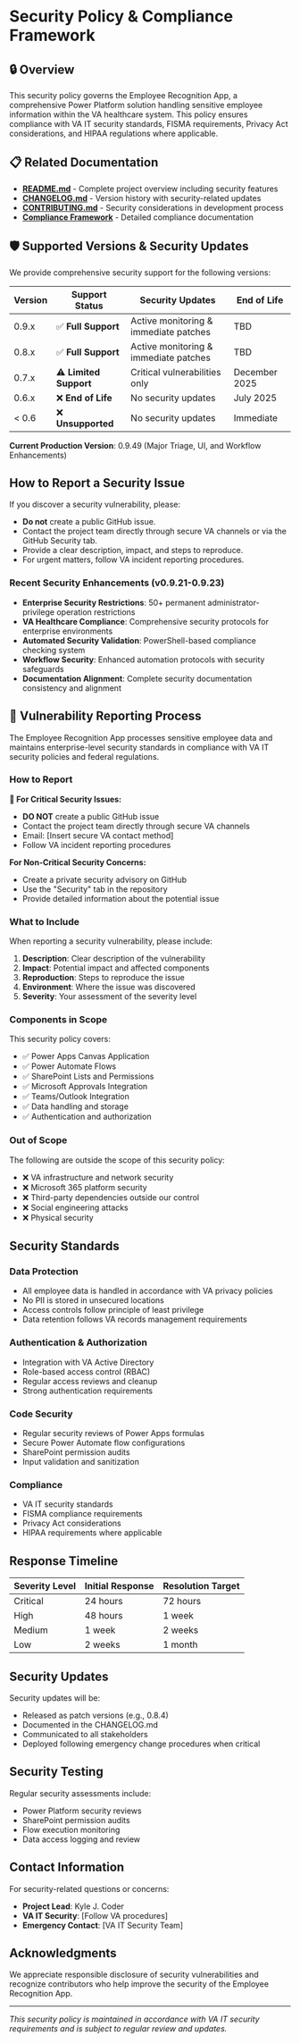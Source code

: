 # Security Policy & Compliance Framework

<!--
   Copyright 2025 Kyle J. Coder

   Licensed under the Apache License, Version 2.0 (the "License");
   you may not use this file except in compliance with the License.
   You may obtain a copy of the License at

       http://www.apache.org/licenses/LICENSE-2.0

   Unless required by applicable law or agreed to in writing, software
   distributed under the License is distributed on an "AS IS" BASIS,
   WITHOUT WARRANTIES OR CONDITIONS OF ANY KIND, either express or implied.
   See the License for the specific language governing permissions and
   limitations under the License.
-->

## 🔒 Overview
This security policy governs the Employee Recognition App, a comprehensive Power Platform solution handling sensitive employee information within the VA healthcare system. This policy ensures compliance with VA IT security standards, FISMA requirements, Privacy Act considerations, and HIPAA regulations where applicable.

## 📋 Related Documentation
- **[README.md](README.md)** - Complete project overview including security features
- **[CHANGELOG.md](CHANGELOG.md)** - Version history with security-related updates
- **[CONTRIBUTING.md](CONTRIBUTING.md)** - Security considerations in development process
- **[Compliance Framework](security/compliance-framework.md)** - Detailed compliance documentation

## 🛡️ Supported Versions & Security Updates

We provide comprehensive security support for the following versions:

| Version | Support Status        | Security Updates                      | End of Life   |
| ------- | --------------------- | ------------------------------------- | ------------- |
| 0.9.x   | ✅ **Full Support**    | Active monitoring & immediate patches | TBD           |
| 0.8.x   | ✅ **Full Support**    | Active monitoring & immediate patches | TBD           |
| 0.7.x   | ⚠️ **Limited Support** | Critical vulnerabilities only         | December 2025 |
| 0.6.x   | ❌ **End of Life**     | No security updates                   | July 2025     |
| < 0.6   | ❌ **Unsupported**     | No security updates                   | Immediate     |

**Current Production Version**: 0.9.49 (Major Triage, UI, and Workflow Enhancements)
## How to Report a Security Issue

If you discover a security vulnerability, please:
- **Do not** create a public GitHub issue.
- Contact the project team directly through secure VA channels or via the GitHub Security tab.
- Provide a clear description, impact, and steps to reproduce.
- For urgent matters, follow VA incident reporting procedures.


### Recent Security Enhancements (v0.9.21-0.9.23)
- **Enterprise Security Restrictions**: 50+ permanent administrator-privilege operation restrictions
- **VA Healthcare Compliance**: Comprehensive security protocols for enterprise environments
- **Automated Security Validation**: PowerShell-based compliance checking system
- **Workflow Security**: Enhanced automation protocols with security safeguards
- **Documentation Alignment**: Complete security documentation consistency and alignment

## 🚨 Vulnerability Reporting Process

The Employee Recognition App processes sensitive employee data and maintains enterprise-level security standards in compliance with VA IT security policies and federal regulations.

### How to Report

**🚨 For Critical Security Issues:**
- **DO NOT** create a public GitHub issue
- Contact the project team directly through secure VA channels
- Email: [Insert secure VA contact method]
- Follow VA incident reporting procedures

**For Non-Critical Security Concerns:**
- Create a private security advisory on GitHub
- Use the "Security" tab in the repository
- Provide detailed information about the potential issue

### What to Include

When reporting a security vulnerability, please include:

1. **Description**: Clear description of the vulnerability
2. **Impact**: Potential impact and affected components
3. **Reproduction**: Steps to reproduce the issue
4. **Environment**: Where the issue was discovered
5. **Severity**: Your assessment of the severity level

### Components in Scope

This security policy covers:
- ✅ Power Apps Canvas Application
- ✅ Power Automate Flows
- ✅ SharePoint Lists and Permissions
- ✅ Microsoft Approvals Integration
- ✅ Teams/Outlook Integration
- ✅ Data handling and storage
- ✅ Authentication and authorization

### Out of Scope

The following are outside the scope of this security policy:
- ❌ VA infrastructure and network security
- ❌ Microsoft 365 platform security
- ❌ Third-party dependencies outside our control
- ❌ Social engineering attacks
- ❌ Physical security

## Security Standards

### Data Protection
- All employee data is handled in accordance with VA privacy policies
- No PII is stored in unsecured locations
- Access controls follow principle of least privilege
- Data retention follows VA records management requirements

### Authentication & Authorization
- Integration with VA Active Directory
- Role-based access control (RBAC)
- Regular access reviews and cleanup
- Strong authentication requirements

### Code Security
- Regular security reviews of Power Apps formulas
- Secure Power Automate flow configurations
- SharePoint permission audits
- Input validation and sanitization

### Compliance
- VA IT security standards
- FISMA compliance requirements
- Privacy Act considerations
- HIPAA requirements where applicable

## Response Timeline

| Severity Level | Initial Response | Resolution Target |
| -------------- | ---------------- | ----------------- |
| Critical       | 24 hours         | 72 hours          |
| High           | 48 hours         | 1 week            |
| Medium         | 1 week           | 2 weeks           |
| Low            | 2 weeks          | 1 month           |

## Security Updates

Security updates will be:
- Released as patch versions (e.g., 0.8.4)
- Documented in the CHANGELOG.md
- Communicated to all stakeholders
- Deployed following emergency change procedures when critical

## Security Testing

Regular security assessments include:
- Power Platform security reviews
- SharePoint permission audits
- Flow execution monitoring
- Data access logging and review

## Contact Information

For security-related questions or concerns:
- **Project Lead**: Kyle J. Coder
- **VA IT Security**: [Follow VA procedures]
- **Emergency Contact**: [VA IT Security Team]

## Acknowledgments

We appreciate responsible disclosure of security vulnerabilities and recognize contributors who help improve the security of the Employee Recognition App.

---

*This security policy is maintained in accordance with VA IT security requirements and is subject to regular review and updates.*
